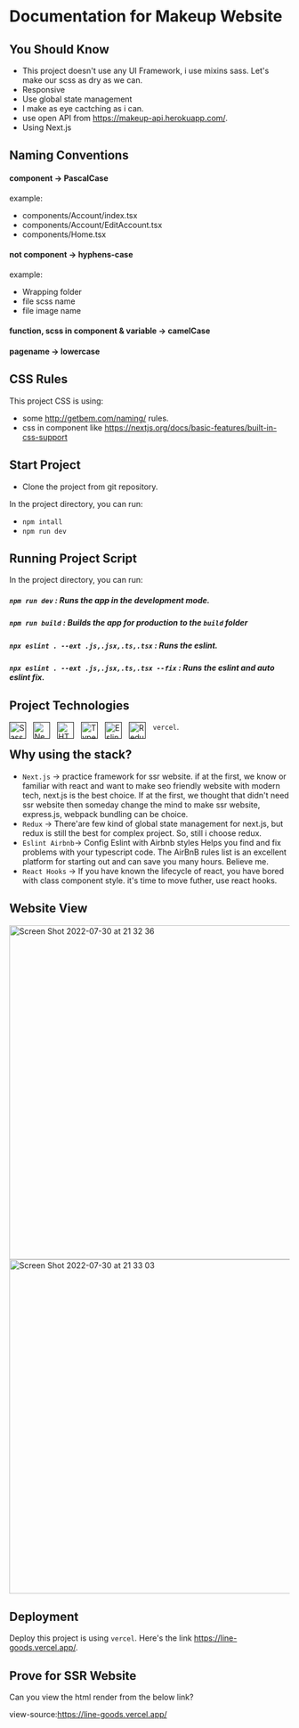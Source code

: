 # Documentation for Makeup Website

## You Should Know
- This project doesn't use any UI Framework, i use mixins sass. Let's make our scss as dry as we can.
- Responsive
- Use global state management
- I make as eye cactching as i can.
- use open API from https://makeup-api.herokuapp.com/.
- Using Next.js

## Naming Conventions

#### component -> PascalCase

example:

- components/Account/index.tsx
- components/Account/EditAccount.tsx
- components/Home.tsx

#### not component -> hyphens-case

example:

- Wrapping folder
- file scss name
- file image name

#### function, scss in component & variable -> camelCase
#### pagename -> lowercase

## CSS Rules
This project CSS is using:
- some http://getbem.com/naming/ rules.
- css in component like https://nextjs.org/docs/basic-features/built-in-css-support

## Start Project
- Clone the project from git repository.

In the project directory, you can run:

- `npm intall`
- `npm run dev`

## Running Project Script
In the project directory, you can run:

##### `npm run dev` : Runs the app in the development mode.
##### `npm run build` : Builds the app for production to the `build` folder
##### `npx eslint . --ext .js,.jsx,.ts,.tsx` : Runs the eslint.
##### `npx eslint . --ext .js,.jsx,.ts,.tsx --fix` : Runs the eslint and auto eslint fix.

## Project Technologies
[<img align="left" alt="Sass" width="30px" src="https://cdn.jsdelivr.net/gh/devicons/devicon/icons/sass/sass-original.svg" style="padding-right:10px;" />]()[<img align="left" alt="Next.js" width="30px" src="https://cdn.jsdelivr.net/gh/devicons/devicon/icons/nextjs/nextjs-original.svg" style="padding-right:10px;" />]()[<img align="left" alt="HTML5" width="30px" src="https://cdn.jsdelivr.net/gh/devicons/devicon/icons/html5/html5-original.svg" style="padding-right:10px;" />]()[<img align="left" alt="Typescript" width="30px" src="https://cdn.jsdelivr.net/gh/devicons/devicon/icons/typescript/typescript-original.svg" style="padding-right:10px;" />]()[<img align="left" alt="Eslint" width="30px" src="https://cdn.jsdelivr.net/gh/devicons/devicon/icons/eslint/eslint-original.svg" style="padding-right:10px;" />]()[<img align="left" alt="Redux" width="30px" src="https://cdn.jsdelivr.net/gh/devicons/devicon/icons/redux/redux-original.svg" style="padding-right:10px;" />]()`vercel`.

## Why using the stack?

- `Next.js` -> practice framework for ssr website. if at the first, we know or familiar with react and want to make seo friendly website with modern tech, next.js is the best choice. If at the first, we thought that didn't need ssr website then someday change the mind to make ssr website, express.js, webpack bundling can be choice.
- `Redux` -> There'are few kind of global state management for next.js, but redux is still the best for complex project. So, still i choose redux.
- `Eslint Airbnb`-> Config Eslint with Airbnb styles Helps you find and fix problems with your typescript code. The AirBnB rules list is an excellent platform for starting out and can save you many hours. Believe me.
- `React Hooks` -> If you have known the lifecycle of react, you have bored with class component style. it's time to move futher, use react hooks.

## Website View
<img width="600" alt="Screen Shot 2022-07-30 at 21 32 36" src="https://user-images.githubusercontent.com/40421876/181919057-331580d2-b451-4f80-82c0-f8de4b34b857.png">

<img width="600" alt="Screen Shot 2022-07-30 at 21 33 03" src="https://user-images.githubusercontent.com/40421876/181919064-9d58e028-7f89-4e08-9566-0a27d110c720.png">

## Deployment
Deploy this project is using `vercel`. Here's the link https://line-goods.vercel.app/.

## Prove for SSR Website
Can you view the html render from the below link?

view-source:https://line-goods.vercel.app/
